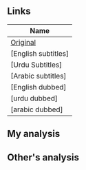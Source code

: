 ## Links
| Name  |
| ------------- |
|[Original](https://www.youtube.com/watch?v=XEZY_faDv34) |
|[English subtitles] |
|[Urdu Subtitles] |
|[Arabic subtitles] |
|[English dubbed]| |
|[urdu dubbed]| |
|[arabic dubbed]| |

## My analysis


## Other's analysis

